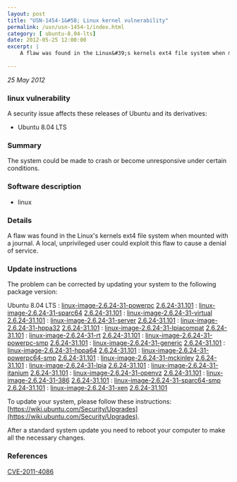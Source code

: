 ```yaml
---
layout: post
title: "USN-1454-1&#58; Linux kernel vulnerability"
permalink: /usn/usn-1454-1/index.html
category: [ ubuntu-8.04-lts]
date: 2012-05-25 12:00:00
excerpt: |
    A flaw was found in the Linux&#39;s kernels ext4 file system when mounted with a journal. A local, unprivileged user could exploit this flaw to cause a denial of service. 
    
--- 
```

 
 

*25 May 2012*

### linux vulnerability

A security issue affects these releases of Ubuntu and its derivatives:

* Ubuntu 8.04 LTS

### Summary

The system could be made to crash or become unresponsive under certain conditions.

### Software description

* linux 

### Details

A flaw was found in the Linux&#39;s kernels ext4 file system when mounted with a journal. A local, unprivileged user could exploit this flaw to cause a denial of service. 

### Update instructions

The problem can be corrected by updating your system to the following package version:

Ubuntu 8.04 LTS
 : [linux-image-2.6.24-31-powerpc](https://launchpad.net/ubuntu/+source/linux) <span> [2.6.24-31.101](https://launchpad.net/ubuntu/+source/linux/2.6.24-31.101) </span> 
 : [linux-image-2.6.24-31-sparc64](https://launchpad.net/ubuntu/+source/linux) <span> [2.6.24-31.101](https://launchpad.net/ubuntu/+source/linux/2.6.24-31.101) </span> 
 : [linux-image-2.6.24-31-virtual](https://launchpad.net/ubuntu/+source/linux) <span> [2.6.24-31.101](https://launchpad.net/ubuntu/+source/linux/2.6.24-31.101) </span> 
 : [linux-image-2.6.24-31-server](https://launchpad.net/ubuntu/+source/linux) <span> [2.6.24-31.101](https://launchpad.net/ubuntu/+source/linux/2.6.24-31.101) </span> 
 : [linux-image-2.6.24-31-hppa32](https://launchpad.net/ubuntu/+source/linux) <span> [2.6.24-31.101](https://launchpad.net/ubuntu/+source/linux/2.6.24-31.101) </span> 
 : [linux-image-2.6.24-31-lpiacompat](https://launchpad.net/ubuntu/+source/linux) <span> [2.6.24-31.101](https://launchpad.net/ubuntu/+source/linux/2.6.24-31.101) </span> 
 : [linux-image-2.6.24-31-rt](https://launchpad.net/ubuntu/+source/linux) <span> [2.6.24-31.101](https://launchpad.net/ubuntu/+source/linux/2.6.24-31.101) </span> 
 : [linux-image-2.6.24-31-powerpc-smp](https://launchpad.net/ubuntu/+source/linux) <span> [2.6.24-31.101](https://launchpad.net/ubuntu/+source/linux/2.6.24-31.101) </span> 
 : [linux-image-2.6.24-31-generic](https://launchpad.net/ubuntu/+source/linux) <span> [2.6.24-31.101](https://launchpad.net/ubuntu/+source/linux/2.6.24-31.101) </span> 
 : [linux-image-2.6.24-31-hppa64](https://launchpad.net/ubuntu/+source/linux) <span> [2.6.24-31.101](https://launchpad.net/ubuntu/+source/linux/2.6.24-31.101) </span> 
 : [linux-image-2.6.24-31-powerpc64-smp](https://launchpad.net/ubuntu/+source/linux) <span> [2.6.24-31.101](https://launchpad.net/ubuntu/+source/linux/2.6.24-31.101) </span> 
 : [linux-image-2.6.24-31-mckinley](https://launchpad.net/ubuntu/+source/linux) <span> [2.6.24-31.101](https://launchpad.net/ubuntu/+source/linux/2.6.24-31.101) </span> 
 : [linux-image-2.6.24-31-lpia](https://launchpad.net/ubuntu/+source/linux) <span> [2.6.24-31.101](https://launchpad.net/ubuntu/+source/linux/2.6.24-31.101) </span> 
 : [linux-image-2.6.24-31-itanium](https://launchpad.net/ubuntu/+source/linux) <span> [2.6.24-31.101](https://launchpad.net/ubuntu/+source/linux/2.6.24-31.101) </span> 
 : [linux-image-2.6.24-31-openvz](https://launchpad.net/ubuntu/+source/linux) <span> [2.6.24-31.101](https://launchpad.net/ubuntu/+source/linux/2.6.24-31.101) </span> 
 : [linux-image-2.6.24-31-386](https://launchpad.net/ubuntu/+source/linux) <span> [2.6.24-31.101](https://launchpad.net/ubuntu/+source/linux/2.6.24-31.101) </span> 
 : [linux-image-2.6.24-31-sparc64-smp](https://launchpad.net/ubuntu/+source/linux) <span> [2.6.24-31.101](https://launchpad.net/ubuntu/+source/linux/2.6.24-31.101) </span> 
 : [linux-image-2.6.24-31-xen](https://launchpad.net/ubuntu/+source/linux) <span> [2.6.24-31.101](https://launchpad.net/ubuntu/+source/linux/2.6.24-31.101) </span> 

To update your system, please follow these instructions: [https://wiki.ubuntu.com/Security/Upgrades](https://wiki.ubuntu.com/Security/Upgrades).

After a standard system update you need to reboot your computer to make all the necessary changes. 

### References

 
 [CVE-2011-4086](http://people.ubuntu.com/~ubuntu-security/cve/CVE-2011-4086)
 

